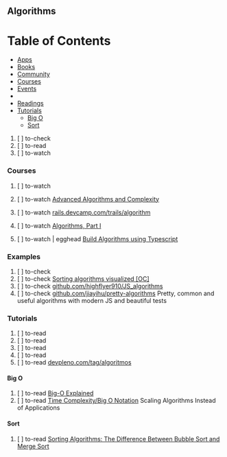 ## Algorithms

# Table of Contents
<!-- MarkdownTOC depth=4 -->
  - [Apps](#apps)
  - [Books](#books)
  - [Community](#community)
  - [Courses](#courses)
  - [Events](#events)
  - [](#)
  - [Readings](#readings)
  - [Tutorials](#tutorials)
    - [Big O](#big-o)
    - [Sort](#sort)
<!-- /MarkdownTOC -->

  1. [ ] to-check []()
  1. [ ] to-read []()
  1. [ ] to-watch []()

### Courses

  1. [ ] to-watch []()
  1. [ ] to-watch [Advanced Algorithms and Complexity](https://www.coursera.org/learn/advanced-algorithms-and-complexity)
  1. [ ] to-watch [rails.devcamp.com/trails/algorithm](https://rails.devcamp.com/trails/algorithm)
  1. [ ] to-watch [Algorithms, Part I](https://www.coursera.org/learn/algorithms-part1)

  1. [ ] to-watch | egghead [Build Algorithms using Typescript](https://egghead.io/courses/build-algorithms-using-typescript)

### Examples

  1. [ ] to-check []()
  1. [ ] to-check [Sorting algorithms visualized [OC]](https://www.reddit.com/r/dataisbeautiful/comments/78fywy/sorting_algorithms_visualized_oc/)
  1. [ ] to-check [github.com/highflyer910/JS_algorithms](https://github.com/highflyer910/JS_algorithms)
  1. [ ] to-check [github.com/jiayihu/pretty-algorithms](https://github.com/jiayihu/pretty-algorithms) Pretty, common and useful algorithms with modern JS and beautiful tests

### Tutorials

  1. [ ] to-read []()
  1. [ ] to-read []()
  1. [ ] to-read []()
  1. [ ] to-read []()
  1. [ ] to-read [devpleno.com/tag/algoritmos](https://www.devpleno.com/tag/algoritmos/)

#### Big O

  1. [ ] to-read [Big-O Explained](https://dev.to/imjacobclark/big-o-explained)
  1. [ ] to-read [Time Complexity/Big O Notation](https://medium.com/javascript-scene/time-complexity-big-o-notation-1a4310c3ee4b) Scaling Algorithms Instead of Applications

#### Sort

  1. [ ] to-read [Sorting Algorithms: The Difference Between Bubble Sort and Merge Sort](https://medium.com/@codeAMT/sorting-algorithms-the-difference-between-bubble-sort-and-merge-sort-bc91c3c2aff1)


